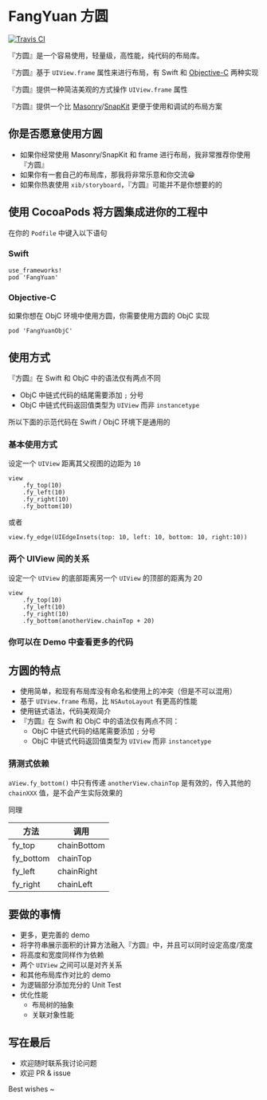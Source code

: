 # FangYuan 方圆

[![Travis CI](https://travis-ci.org/HaloWang/FangYuan.svg?branch=master)](https://travis-ci.org/HaloWang/FangYuan)

『方圆』是一个容易使用，轻量级，高性能，纯代码的布局库。

『方圆』基于 `UIView.frame` 属性来进行布局，有 Swift 和 [Objective-C](https://github.com/HaloWang/FangYuanObjC) 两种实现

『方圆』提供一种简洁美观的方式操作 `UIView.frame` 属性

『方圆』提供一个比 [Masonry](https://github.com/SnapKit/Masonry)/[SnapKit](https://github.com/SnapKit/SnapKit) 更便于使用和调试的布局方案

## 你是否愿意使用方圆

- 如果你经常使用 Masonry/SnapKit 和 frame 进行布局，我非常推荐你使用『方圆』
- 如果你有一套自己的布局库，那我将非常乐意和你交流😁
- 如果你热衷使用 `xib/storyboard`，『方圆』可能并不是你想要的的

## 使用 CocoaPods 将方圆集成进你的工程中

在你的 `Podfile` 中键入以下语句

### Swift
```
use_frameworks!
pod 'FangYuan'
```
### Objective-C

如果你想在 ObjC 环境中使用方圆，你需要使用方圆的 ObjC 实现

```
pod 'FangYuanObjC'
```
## 使用方式

『方圆』在 Swift 和 ObjC 中的语法仅有两点不同

- ObjC 中链式代码的结尾需要添加 `;` 分号
- ObjC 中链式代码返回值类型为 `UIView` 而非 `instancetype`

所以下面的示范代码在 Swift / ObjC 环境下是通用的

### 基本使用方式

设定一个 `UIView` 距离其父视图的边距为 `10`

```
view
	.fy_top(10)
	.fy_left(10)
	.fy_right(10)
	.fy_bottom(10)
```
或者

```
view.fy_edge(UIEdgeInsets(top: 10, left: 10, bottom: 10, right:10))
```
### 两个 UIView 间的关系

设定一个 `UIView` 的底部距离另一个 `UIView` 的顶部的距离为 20

```
view
	.fy_top(10)
	.fy_left(10)
	.fy_right(10)
	.fy_bottom(anotherView.chainTop + 20)
```

### 你可以在 Demo 中查看更多的代码

## 方圆的特点

- 使用简单，和现有布局库没有命名和使用上的冲突（但是不可以混用）
- 基于 `UIView.frame` 布局，比 `NSAutoLayout` 有更高的性能
- 使用链式语法，代码美观简介
- 『方圆』在 Swift 和 ObjC 中的语法仅有两点不同：
	- ObjC 中链式代码的结尾需要添加 `;` 分号
	- ObjC 中链式代码返回值类型为 `UIView` 而非 `instancetype`

### 猜测式依赖

`aView.fy_bottom()` 中只有传递 `anotherView.chainTop` 是有效的，传入其他的 `chainXXX` 值，是不会产生实际效果的

同理

方法		|	调用
---		|	---
fy_top		|	chainBottom
fy_bottom	|	chainTop
fy_left		|	chainRight
fy_right	|	chainLeft

## 要做的事情

- 更多，更完善的 demo
- 将字符串展示面积的计算方法融入『方圆』中，并且可以同时设定高度/宽度
- 将高度和宽度同样作为依赖
- 两个 `UIView` 之间可以是对齐关系
- 和其他布局库作对比的 demo
- 为逻辑部分添加充分的 Unit Test
- 优化性能
	- 布局树的抽象
	- 关联对象性能

## 写在最后

- 欢迎随时联系我讨论问题
- 欢迎 PR & issue

Best wishes ~
